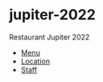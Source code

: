 # jupiter-2022
Restaurant Jupiter 2022

- [Menu](./Menu/Menu.md)
- [Location](./Location.md)
- [Staff](./Staff/team.md)

